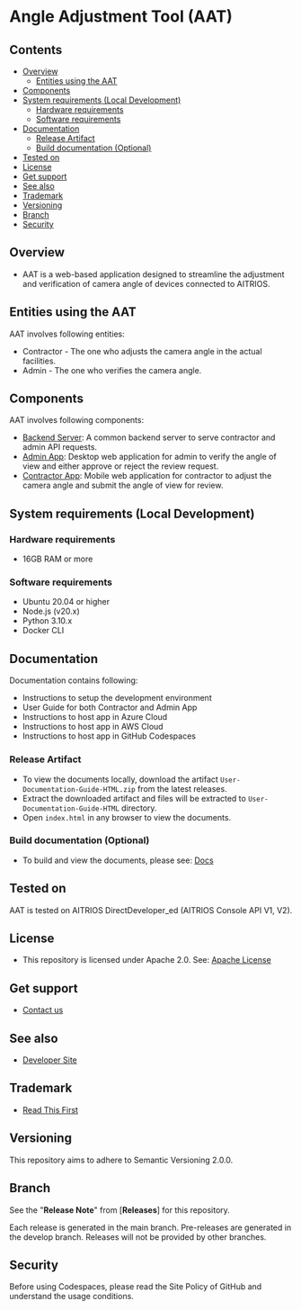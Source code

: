 # Angle Adjustment Tool (AAT)

## Contents
- [Overview](#overview)
    - [Entities using the AAT](#entities-using-the-aat)
- [Components](#components)
- [System requirements (Local Development)](#system-requirements-local-development)
    - [Hardware requirements](#hardware-requirements)
    - [Software requirements](#software-requirements)
- [Documentation](#documentation)
    - [Release Artifact](#release-artifact)
    - [Build documentation (Optional)](#build-documentation-optional)
- [Tested on](#tested-on)
- [License](#license)
- [Get support](#get-support)
- [See also](#see-also)
- [Trademark](#trademark)
- [Versioning](#versioning)
- [Branch](#branch)
- [Security](#security)

## Overview

* AAT is a web-based application designed to streamline the adjustment and verification of camera angle of devices connected to AITRIOS.

## Entities using the AAT

AAT involves following entities:
* Contractor - The one who adjusts the camera angle in the actual facilities.
* Admin - The one who verifies the camera angle.

## Components

AAT involves following components:

* [Backend Server](./backend/): A common backend server to serve contractor and admin API requests.
* [Admin App](./web-admin/): Desktop web application for admin to verify the angle of view and either approve or reject the review request.
* [Contractor App](./web-app/): Mobile web application for contractor to adjust the camera angle and submit the angle of view for review.

## System requirements (Local Development)

### Hardware requirements

* 16GB RAM or more

### Software requirements

* Ubuntu 20.04 or higher
* Node.js (v20.x)
* Python 3.10.x
* Docker CLI

## Documentation

Documentation contains following:
* Instructions to setup the development environment
* User Guide for both Contractor and Admin App
* Instructions to host app in Azure Cloud
* Instructions to host app in AWS Cloud
* Instructions to host app in GitHub Codespaces


### Release Artifact

* To view the documents locally, download the artifact `User-Documentation-Guide-HTML.zip` from the latest releases.
* Extract the downloaded artifact and files will be extracted to `User-Documentation-Guide-HTML` directory.
* Open `index.html` in any browser to view the documents.

### Build documentation (Optional)

* To build and view the documents, please see: [Docs](./docsrc/README.md)

## Tested on

AAT is tested on AITRIOS DirectDeveloper_ed (AITRIOS Console API V1, V2).

## License

* This repository is licensed under Apache 2.0. See: [Apache License](./LICENSE)

## Get support
- [Contact us](https://developer.aitrios.sony-semicon.com/en/edge-ai-sensing/contact-us/)

## See also
- [Developer Site](https://developer.aitrios.sony-semicon.com/en/edge-ai-sensing/)

## Trademark
- [Read This First](https://developer.aitrios.sony-semicon.com/en/edge-ai-sensing/documents/read-this-first/)

## Versioning

This repository aims to adhere to Semantic Versioning 2.0.0.

## Branch

See the "**Release Note**" from [**Releases**] for this repository.

Each release is generated in the main branch. Pre-releases are generated in the develop branch. Releases will not be provided by other branches.

## Security
Before using Codespaces, please read the Site Policy of GitHub and understand the usage conditions.
